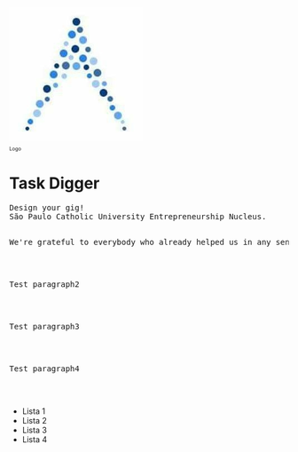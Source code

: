 <img src="Logo.jpg">
<br><span style="font-size: xx-small"> Logo </span>
<h1>Task Digger</h1>
<pre>Design your gig!
São Paulo Catholic University Entrepreneurship Nucleus.


<p>We're grateful to everybody who already helped us in any sense of it...  </p>

<p>Test paragraph2</p>

<p>Test paragraph3</p>

<p>Test paragraph4</p>

</pre>

<ul>
<li>Lista 1</li>
<li>Lista 2</li>
<li>Lista 3</li>
<li>Lista 4</li>
</ul>
